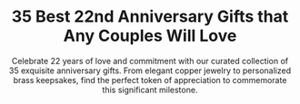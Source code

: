 ---
layout: post
title: 35 Best 22nd Anniversary Gifts that Any Couples Will Love
subtitle: Celebrate 22 years of love and commitment with our curated collection of 35 exquisite anniversary gifts. From elegant copper jewelry to personalized brass keepsakes, find the perfect token of appreciation to commemorate this significant milestone.
header-img: "img/post/2023/09/copied/22-year-anniversary-gifts.jpg"
header-style: text
permalink: "/22-year-anniversary-gift/"
catalog: true
tags:
  - Recipients 
  - Men
---     